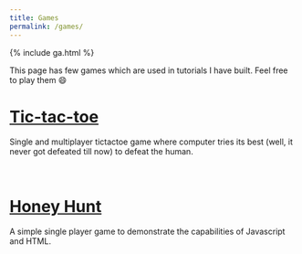 ```yaml
---
title: Games
permalink: /games/
---
```


{% include ga.html %}

This page has few games which are used in tutorials I have built. Feel free to play them :smile:


# [Tic-tac-toe](tictactoe)
Single and multiplayer tictactoe game where computer tries its best (well, it never got defeated till now) to defeat the human.

<br/>

# [Honey Hunt](honeyhunt)
A simple single player game to demonstrate the capabilities of Javascript and HTML.
